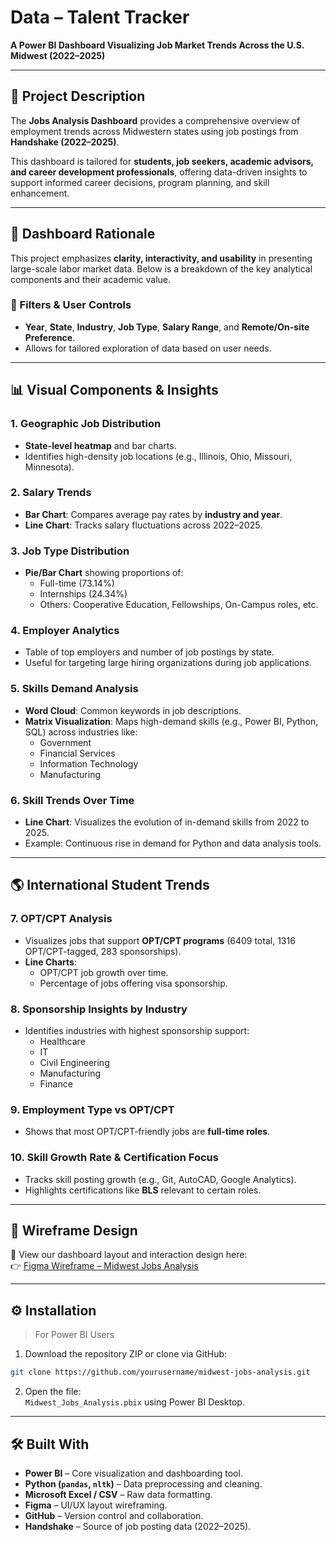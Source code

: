 # Data – Talent Tracker  
**A Power BI Dashboard Visualizing Job Market Trends Across the U.S. Midwest (2022–2025)**

---

## 📌 Project Description

The **Jobs Analysis Dashboard** provides a comprehensive overview of employment trends across Midwestern states using job postings from **Handshake (2022–2025)**. 

This dashboard is tailored for **students, job seekers, academic advisors, and career development professionals**, offering data-driven insights to support informed career decisions, program planning, and skill enhancement.

---

## 🎯 Dashboard Rationale

This project emphasizes **clarity, interactivity, and usability** in presenting large-scale labor market data. Below is a breakdown of the key analytical components and their academic value.

### 🧭 Filters & User Controls
- **Year**, **State**, **Industry**, **Job Type**, **Salary Range**, and **Remote/On-site Preference**.
- Allows for tailored exploration of data based on user needs.

---

## 📊 Visual Components & Insights

### 1. **Geographic Job Distribution**
- **State-level heatmap** and bar charts.
- Identifies high-density job locations (e.g., Illinois, Ohio, Missouri, Minnesota).
  
### 2. **Salary Trends**
- **Bar Chart**: Compares average pay rates by **industry and year**.
- **Line Chart**: Tracks salary fluctuations across 2022–2025.

### 3. **Job Type Distribution**
- **Pie/Bar Chart** showing proportions of:
  - Full-time (73.14%)
  - Internships (24.34%)
  - Others: Cooperative Education, Fellowships, On-Campus roles, etc.

### 4. **Employer Analytics**
- Table of top employers and number of job postings by state.
- Useful for targeting large hiring organizations during job applications.

### 5. **Skills Demand Analysis**
- **Word Cloud**: Common keywords in job descriptions.
- **Matrix Visualization**: Maps high-demand skills (e.g., Power BI, Python, SQL) across industries like:
  - Government
  - Financial Services
  - Information Technology
  - Manufacturing

### 6. **Skill Trends Over Time**
- **Line Chart**: Visualizes the evolution of in-demand skills from 2022 to 2025.
- Example: Continuous rise in demand for Python and data analysis tools.

---

## 🌎 International Student Trends

### 7. **OPT/CPT Analysis**
- Visualizes jobs that support **OPT/CPT programs** (6409 total, 1316 OPT/CPT-tagged, 283 sponsorships).
- **Line Charts**:
  - OPT/CPT job growth over time.
  - Percentage of jobs offering visa sponsorship.

### 8. **Sponsorship Insights by Industry**
- Identifies industries with highest sponsorship support:
  - Healthcare
  - IT
  - Civil Engineering
  - Manufacturing
  - Finance

### 9. **Employment Type vs OPT/CPT**
- Shows that most OPT/CPT-friendly jobs are **full-time roles**.

### 10. **Skill Growth Rate & Certification Focus**
- Tracks skill posting growth (e.g., Git, AutoCAD, Google Analytics).
- Highlights certifications like **BLS** relevant to certain roles.

---

## 🧠 Wireframe Design

📐 View our dashboard layout and interaction design here:  
👉 [Figma Wireframe – Midwest Jobs Analysis](https://www.figma.com/design/daGLTM0ZcivSXFcJpnq00y/Wireframe?node-id=4-2&t=DRZkw81AfkNt51tp-1)

---

## ⚙️ Installation

> For Power BI Users

1. Download the repository ZIP or clone via GitHub:  
```bash
git clone https://github.com/yourusername/midwest-jobs-analysis.git
```

2. Open the file:  
`Midwest_Jobs_Analysis.pbix` using Power BI Desktop.

---

## 🛠️ Built With

- **Power BI** – Core visualization and dashboarding tool.
- **Python (`pandas`, `nltk`)** – Data preprocessing and cleaning.
- **Microsoft Excel / CSV** – Raw data formatting.
- **Figma** – UI/UX layout wireframing.
- **GitHub** – Version control and collaboration.
- **Handshake** – Source of job posting data (2022–2025).
